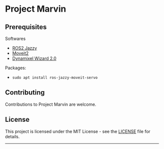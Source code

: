 # Project Marvin

## Prerequisites

Softwares

- [ROS2 Jazzy](https://docs.ros.org/en/jazzy/Installation/Ubuntu-Install-Debs.html)
- [Moveit2](https://moveit.ai/install-moveit2/binary/)
- [Dynamixel Wizard 2.0](https://emanual.robotis.com/docs/en/software/dynamixel/dynamixel_wizard2/)

Packages:

- `sudo apt install ros-jazzy-moveit-servo`

## Contributing

Contributions to Project Marvin are welcome.

## License

This project is licensed under the MIT License - see the [LICENSE](LICENSE) file for details.

---
